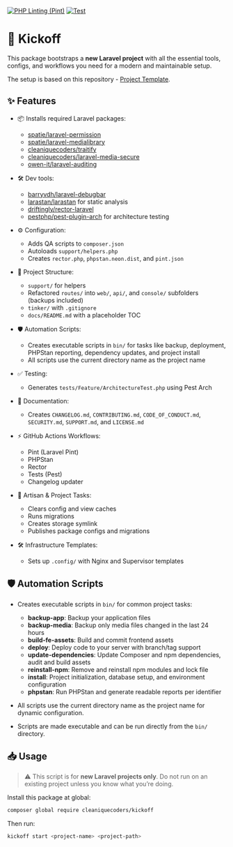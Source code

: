 [![PHP Linting (Pint)](https://github.com/cleaniquecoders/laravel-starter/actions/workflows/lint.yml/badge.svg)](https://github.com/cleaniquecoders/laravel-starter/actions/workflows/lint.yml) [![Test](https://github.com/cleaniquecoders/laravel-starter/actions/workflows/run-tests.yml/badge.svg)](https://github.com/cleaniquecoders/laravel-starter/actions/workflows/run-tests.yml)

# 🚀 Kickoff

This package bootstraps a **new Laravel project** with all the essential tools, configs, and workflows you need for a modern and maintainable setup.

The setup is based on this repository - [Project Template](https://github.com/nasrulhazim/project-template).

## ✨ Features

- 📦 Installs required Laravel packages:
  - [spatie/laravel-permission](https://spatie.be/docs/laravel-permission)
  - [spatie/laravel-medialibrary](https://spatie.be/docs/laravel-medialibrary)
  - [cleaniquecoders/traitify](https://github.com/cleaniquecoders/traitify)
  - [cleaniquecoders/laravel-media-secure](https://github.com/cleaniquecoders/laravel-media-secure)
  - [owen-it/laravel-auditing](https://laravel-auditing.com)

- 🛠 Dev tools:
  - [barryvdh/laravel-debugbar](https://github.com/barryvdh/laravel-debugbar)
  - [larastan/larastan](https://github.com/nunomaduro/larastan) for static analysis
  - [driftingly/rector-laravel](https://github.com/rectorphp/rector-laravel)
  - [pestphp/pest-plugin-arch](https://pestphp.com) for architecture testing

- ⚙️ Configuration:
  - Adds QA scripts to `composer.json`
  - Autoloads `support/helpers.php`
  - Creates `rector.php`, `phpstan.neon.dist`, and `pint.json`

- 📂 Project Structure:
  - `support/` for helpers
  - Refactored `routes/` into `web/`, `api/`, and `console/` subfolders (backups included)
  - `tinker/` with `.gitignore`
  - `docs/README.md` with a placeholder TOC

- 🛡️ Automation Scripts:
  - Creates executable scripts in `bin/` for tasks like backup, deployment, PHPStan reporting, dependency updates, and project install
  - All scripts use the current directory name as the project name

- ✅ Testing:
  - Generates `tests/Feature/ArchitectureTest.php` using Pest Arch

- 📝 Documentation:
  - Creates `CHANGELOG.md`, `CONTRIBUTING.md`, `CODE_OF_CONDUCT.md`, `SECURITY.md`, `SUPPORT.md`, and `LICENSE.md`

- ⚡ GitHub Actions Workflows:
  - Pint (Laravel Pint)
  - PHPStan
  - Rector
  - Tests (Pest)
  - Changelog updater

- 🔧 Artisan & Project Tasks:
  - Clears config and view caches
  - Runs migrations
  - Creates storage symlink
  - Publishes package configs and migrations

- 🛠️ Infrastructure Templates:
  - Sets up `.config/` with Nginx and Supervisor templates

## 🛡️ Automation Scripts

- Creates executable scripts in `bin/` for common project tasks:
  - **backup-app**: Backup your application files
  - **backup-media**: Backup only media files changed in the last 24 hours
  - **build-fe-assets**: Build and commit frontend assets
  - **deploy**: Deploy code to your server with branch/tag support
  - **update-dependencies**: Update Composer and npm dependencies, audit and build assets
  - **reinstall-npm**: Remove and reinstall npm modules and lock file
  - **install**: Project initialization, database setup, and environment configuration
  - **phpstan**: Run PHPStan and generate readable reports per identifier

- All scripts use the current directory name as the project name for dynamic configuration.
- Scripts are made executable and can be run directly from the `bin/` directory.


## 📥 Usage

> ⚠️ This script is for **new Laravel projects only**. Do not run on an existing project unless you know what you’re doing.

Install this package at global:

```bash
composer global require cleaniquecoders/kickoff
```

Then run:

```bash
kickoff start <project-name> <project-path>
```
